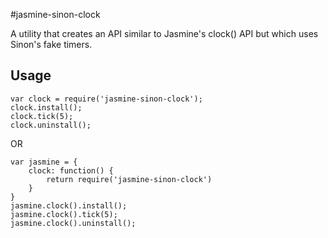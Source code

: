 #jasmine-sinon-clock

A utility that creates an API similar to Jasmine's clock() API but which uses Sinon's fake timers.

## Usage

```
var clock = require('jasmine-sinon-clock');
clock.install();
clock.tick(5);
clock.uninstall();
```

OR 

```
var jasmine = {
	clock: function() {
		return require('jasmine-sinon-clock')
	}
}
jasmine.clock().install();
jasmine.clock().tick(5);
jasmine.clock().uninstall();
```